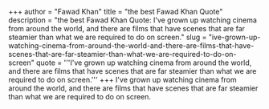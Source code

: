 +++
author = "Fawad Khan"
title = "the best Fawad Khan Quote"
description = "the best Fawad Khan Quote: I've grown up watching cinema from around the world, and there are films that have scenes that are far steamier than what we are required to do on screen."
slug = "ive-grown-up-watching-cinema-from-around-the-world-and-there-are-films-that-have-scenes-that-are-far-steamier-than-what-we-are-required-to-do-on-screen"
quote = '''I've grown up watching cinema from around the world, and there are films that have scenes that are far steamier than what we are required to do on screen.'''
+++
I've grown up watching cinema from around the world, and there are films that have scenes that are far steamier than what we are required to do on screen.
